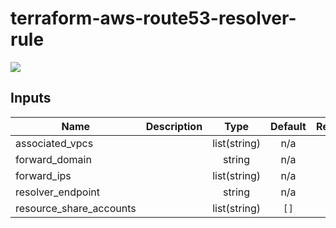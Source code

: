 # terraform-aws-route53-resolver-rule
[![](https://github.com/rhythmictech/terraform-aws-route53-resolver-rule/workflows/check/badge.svg)](https://github.com/rhythmictech/terraform-aws-route53-resolver-rule/actions)


<!-- BEGINNING OF PRE-COMMIT-TERRAFORM DOCS HOOK -->
## Inputs

| Name | Description | Type | Default | Required |
|------|-------------|:----:|:-----:|:-----:|
| associated\_vpcs |  | list(string) | n/a | yes |
| forward\_domain |  | string | n/a | yes |
| forward\_ips |  | list(string) | n/a | yes |
| resolver\_endpoint |  | string | n/a | yes |
| resource\_share\_accounts |  | list(string) | `[]` | no |

<!-- END OF PRE-COMMIT-TERRAFORM DOCS HOOK -->
